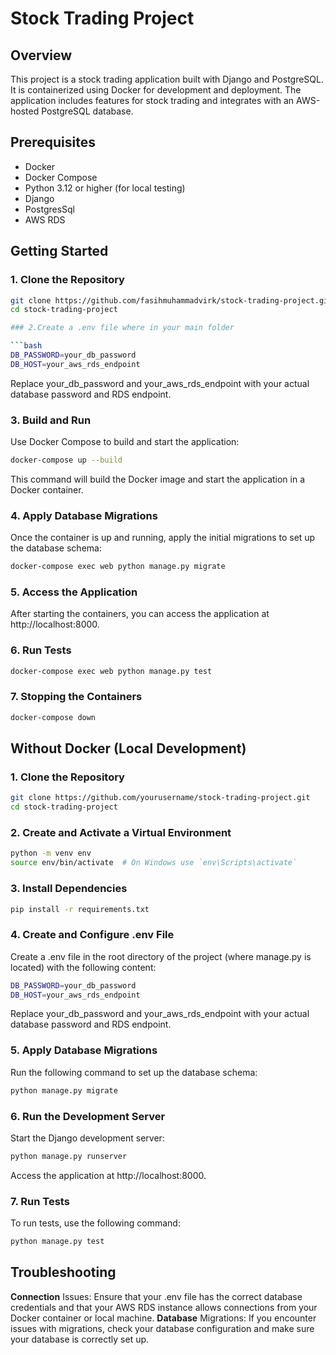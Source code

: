 # Stock Trading Project

## Overview

This project is a stock trading application built with Django and PostgreSQL. It is containerized using Docker for development and deployment. The application includes features for stock trading and integrates with an AWS-hosted PostgreSQL database.

## Prerequisites

- Docker
- Docker Compose
- Python 3.12 or higher (for local testing)
- Django 
- PostgresSql
- AWS RDS

## Getting Started

### 1. Clone the Repository

```bash
git clone https://github.com/fasihmuhammadvirk/stock-trading-project.git
cd stock-trading-project

### 2.Create a .env file where in your main folder

```bash 
DB_PASSWORD=your_db_password 
DB_HOST=your_aws_rds_endpoint 
```

Replace your_db_password and your_aws_rds_endpoint with your actual database password and RDS endpoint.
### 3. Build and Run 
Use Docker Compose to build and start the application:
```bash
docker-compose up --build
```
This command will build the Docker image and start the application in a Docker container.

### 4. Apply Database Migrations
Once the container is up and running, apply the initial migrations to set up the database schema:

```bash 
docker-compose exec web python manage.py migrate
```
### 5. Access the Application

After starting the containers, you can access the application at http://localhost:8000.

### 6. Run Tests

```bash 
docker-compose exec web python manage.py test
```
### 7. Stopping the Containers

```bash 
docker-compose down
```
## Without Docker (Local Development)

### 1. Clone the Repository
```bash 
git clone https://github.com/yourusername/stock-trading-project.git
cd stock-trading-project
```
### 2. Create and Activate a Virtual Environment

```bash 
python -m venv env
source env/bin/activate  # On Windows use `env\Scripts\activate`
```
### 3. Install Dependencies

```bash
pip install -r requirements.txt
```
### 4. Create and Configure .env File

Create a .env file in the root directory of the project (where manage.py is located) with the following content:
```bash 
DB_PASSWORD=your_db_password
DB_HOST=your_aws_rds_endpoint
```
Replace your_db_password and your_aws_rds_endpoint with your actual database password and RDS endpoint.

### 5. Apply Database Migrations

Run the following command to set up the database schema:

```bash
python manage.py migrate
```
### 6. Run the Development Server
Start the Django development server:
```bash 
python manage.py runserver
```
Access the application at http://localhost:8000.

### 7. Run Tests

To run tests, use the following command:

```bash 
python manage.py test
```


## Troubleshooting
**Connection** Issues: Ensure that your .env file has the correct database credentials and that your AWS RDS instance allows connections from your Docker container or local machine.
**Database** Migrations: If you encounter issues with migrations, check your database configuration and make sure your database is correctly set up.
